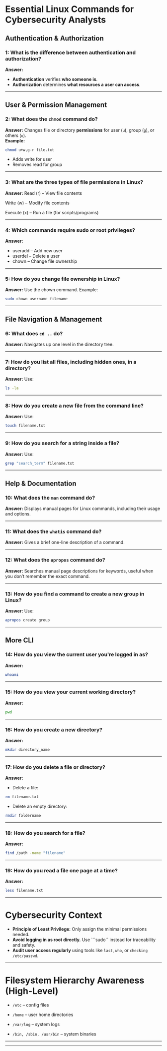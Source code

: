 # Essential Linux Commands for Cybersecurity Analysts

## Authentication & Authorization

### 1: What is the difference between authentication and authorization?
**Answer:**  
- **Authentication** verifies **who someone is**.  
- **Authorization** determines **what resources a user can access**.

---

## User & Permission Management

### 2: What does the `chmod` command do?
**Answer:** 
Changes file or directory **permissions** for user (`u`), group (`g`), or others (`o`).  
**Example:**
```bash
chmod u+w,g-r file.txt
```
- Adds write for user
- Removes read for group

---

### 3: What are the three types of file permissions in Linux?
**Answer:** 
Read (r) – View file contents

Write (w) – Modify file contents

Execute (x) – Run a file (for scripts/programs)

---

### 4: Which commands require sudo or root privileges?
**Answer:** 
- useradd – Add new user
- userdel – Delete a user
- chown – Change file ownership

---

### 5: How do you change file ownership in Linux?
**Answer:**
Use the chown command.
Example:
```bash
sudo chown username filename
```
---

## File Navigation & Management

### 6: What does ```cd ..``` do?
**Answer:**
Navigates up one level in the directory tree.

---

### 7: How do you list all files, including hidden ones, in a directory?
**Answer:**
Use:
```bash
ls -la
```

---

### 8: How do you create a new file from the command line?
**Answer:**
Use:
```bash
touch filename.txt
```

---

### 9: How do you search for a string inside a file?
**Answer:**
Use:
```bash
grep "search_term" filename.txt
```

---

## Help & Documentation

### 10: What does the ```man``` command do?
**Answer:**
Displays manual pages for Linux commands, including their usage and options.

---

### 11: What does the ```whatis``` command do?
**Answer:**
Gives a brief one-line description of a command.

---

### 12: What does the ```apropos``` command do?
**Answer:**
Searches manual page descriptions for keywords, useful when you don’t remember the exact command.

---

### 13: How do you find a command to create a new group in Linux?
**Answer:**
Use:
```bash
apropos create group
```

---

## More CLI

### 14: How do you view the current user you're logged in as?
**Answer:**
```bash
whoami
```

---

### 15: How do you view your current working directory?
**Answer:**
```bash
pwd
```

---

### 16: How do you create a new directory?
**Answer:**
```bash
mkdir directory_name
```

---

### 17: How do you delete a file or directory?
**Answer:**
- Delete a file:
```bash
rm filename.txt
```
- Delete an empty directory:
```bash
rmdir foldername
```

---

### 18: How do you search for a file?
**Answer:**
```bash
find /path -name "filename"
```

---

### 19: How do you read a file one page at a time?
**Answer:**
```bash
less filename.txt
```

---

# Cybersecurity Context

- **Principle of Least Privilege:** Only assign the minimal permissions needed.
- **Avoid logging in as root directly.** Use ```sudo`` instead for traceability and safety.
- **Audit user access regularly** using tools like ```last```, ```who```, or ```checking /etc/passwd```.

---

# Filesystem Hierarchy Awareness (High-Level)

- ```/etc``` – config files

- ```/home``` – user home directories

- ```/var/log``` – system logs

- ```/bin, /sbin, /usr/bin``` – system binaries

---
---
